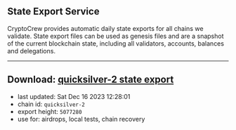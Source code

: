 ## State Export Service
CryptoCrew provides automatic daily state exports for all chains we validate. State export files can be used as genesis files and are a snapshot of the current blockchain state, including all validators, accounts, balances and delegations.

---
**Download: [quicksilver-2 state export](https://dl.ccvalidators.com/SERVICE/quicksilver/quicksilver-2_export_5077280.json)**
---

- last updated: Sat Dec 16 2023 12:28:01
- chain id: `quicksilver-2`
- export height: `5077280`
- use for: airdrops, local tests, chain recovery
